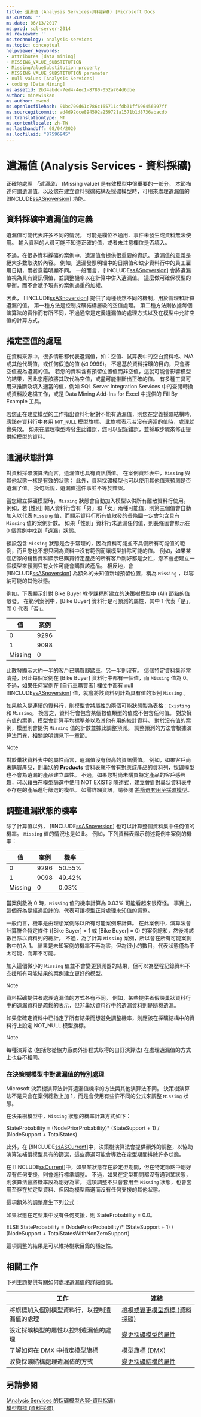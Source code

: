 ```yaml
---
title: 遺漏值 (Analysis Services-資料採礦) |Microsoft Docs
ms.custom: ''
ms.date: 06/13/2017
ms.prod: sql-server-2014
ms.reviewer: ''
ms.technology: analysis-services
ms.topic: conceptual
helpviewer_keywords:
- attributes [data mining]
- MISSING_VALUE_SUBSTITUTION
- MissingValueSubstitution property
- MISSING_VALUE_SUBSTITUTION parameter
- null values [Analysis Services]
- coding [Data Mining]
ms.assetid: 2b34abdc-7ed4-4ec1-8780-052a704d6dbe
author: minewiskan
ms.author: owend
ms.openlocfilehash: 91bc709d61c786c165711cfdb31ff696456997ff
ms.sourcegitcommit: ad4d92dce894592a259721a1571b1d8736abacdb
ms.translationtype: MT
ms.contentlocale: zh-TW
ms.lasthandoff: 08/04/2020
ms.locfileid: "87596945"
---
```

# <a name="missing-values-analysis-services---data-mining"></a>遺漏值 (Analysis Services - 資料採礦)
  正確地處理  *「遺漏值」* (Missing value) 是有效模型中很重要的一部分。 本節描述何謂遺漏值，以及您在建立資料採礦結構及採礦模型時，可用來處理遺漏值的 [!INCLUDE[ssASnoversion](../../includes/ssasnoversion-md.md)] 功能。  
  
## <a name="definition-of-missing-values-in-data-mining"></a>資料採礦中遺漏值的定義  
 遺漏值可能代表許多不同的情況。 可能是欄位不適用、事件未發生或資料無法使用。 輸入資料的人員可能不知道正確的值，或者未注意欄位是否填入。  
  
 不過，在很多資料採礦的案例中，遺漏值會提供很重要的資訊。 遺漏值的意義是絕大多數取決於內容。 例如，遺漏發票明細中的日期值和缺少資料行中的員工雇用日期，兩者意義明顯不同。 一般而言， [!INCLUDE[ssASnoversion](../../includes/ssasnoversion-md.md)] 會將遺漏值視為具有資訊價值，並調整機率以在計算中併入遺漏值。 這麼做可確保模型的平衡，而不會賦予現有的案例過重的加權。  
  
 因此， [!INCLUDE[ssASnoversion](../../includes/ssasnoversion-md.md)] 提供了兩種截然不同的機制，用於管理和計算遺漏的值。 第一種方法是控制採礦結構層級的空值處理。 第二種方法則依據每個演算法的實作而有所不同，不過通常是定義遺漏值的處理方式以及在模型中允許空值的計算方式。  
  
## <a name="specifying-handling-of-nulls"></a>指定空值的處理  
 在資料來源中，很多情形都代表遺漏值，如：空值、試算表中的空白資料格、N/A 或其他代碼值，或任何假造的值 (如 9999)。 不過基於資料採礦的目的，只會將空值視為遺漏的值。 若您的資料含有預留位置值而非空值，這就可能會影響模型的結果，因此您應該將其取代為空值，或盡可能推斷出正確的值。 有多種工具可用來推斷及填入適當的值，例如 SQL Server Integration Services 中的查閱轉換或資料設定檔工作，或是 Data Mining Add-Ins for Excel 中提供的 Fill By Example 工具。  
  
 若您正在建立模型的工作指出資料行絕對不能有遺漏值，則您在定義採礦結構時，應該在資料行中套用 `NOT_NULL` 模型旗標。 此旗標表示若沒有適當的值時，處理就會失敗。 如果在處理模型時發生此錯誤，您可以記錄錯誤，並採取步驟來修正提供給模型的資料。  
  
## <a name="calculation-of-the-missing-state"></a>遺漏狀態計算  
 對資料採礦演算法而言，遺漏值也具有資訊價值。 在案例資料表中，`Missing` 與其他狀態一樣是有效的狀態； 此外，資料採礦模型也可以使用其他值來預測是否遺漏了值。 換句話說，遺漏值這件事並不等於錯誤。  
  
 當您建立採礦模型時，`Missing` 狀態會自動加入模型以供所有離散資料行使用。 例如，若 [性別] 輸入資料行含有「男」和「女」兩種可能值，則第三個值會自動加入以代表 `Missing` 值，而顯示資料行所有值散發的長條圖一定會包含具有 `Missing` 值的案例計數。 如果「性別」資料行未遺漏任何值，則長條圖會顯示在 0 個案例中找到「遺漏」狀態。  
  
 預設包含 `Missing` 狀態是合乎常理的，因為資料可能並不具備所有可能值的範例，而且您也不想只因為資料中沒有範例而讓模型排除可能的值。 例如，如果某個店家的銷售資料顯示已購買特定產品的所有客戶剛好都是女性，您不會想建立一個模型來預測只有女性可能會購買該產品。 相反地，會 [!INCLUDE[ssASnoversion](../../includes/ssasnoversion-md.md)] 為額外的未知值新增預留位置，稱為 `Missing` ，以容納可能的其他狀態。  
  
 例如，下表顯示針對 Bike Buyer 教學課程所建立的決策樹模型中 (All) 節點的值散發。 在範例案例中，[Bike Buyer] 資料行是可預測的屬性，其中 1 代表「是」，而 0 代表「否」。  
  
|值|案例|  
|-----------|-----------|  
|0|9296|  
|1|9098|  
|Missing|0|  
  
 此散發顯示大約一半的客戶已購買腳踏車，另一半則沒有。 這個特定資料集非常清楚，因此每個案例在 [Bike Buyer] 資料行中都有一個值，而 `Missing` 值為 0。 不過，如果任何案例在 [自行車購買者] 欄位中都有 null [!INCLUDE[ssASnoversion](../../includes/ssasnoversion-md.md)] 值，就會將該資料列計為具有值的案例 `Missing` 。  
  
 如果輸入是連續的資料行，則模型會將屬性的兩個可能狀態製為表格：`Existing` 和 `Missing`。 換言之，資料行會包含某個數值類型的值或不包含任何值。 對於擁有值的案例，模型會計算平均標準差以及其他有用的統計資料。 對於沒有值的案例，模型則會提供 `Missing` 值的計數並據此調整預測。 調整預測的方法會根據演算法而異，相關說明請見下一章節。  
  
> [!NOTE]  
>  對於巢狀資料表中的屬性而言，遺漏值沒有很高的資訊價值。 例如，如果客戶尚未購買產品，則巢狀的 **Products** 資料表就不會有對應該產品的資料列，採礦模型也不會為遺漏的產品建立屬性。 不過，如果您對尚未購買特定產品的客戶感興趣，可以藉由在模型篩選中使用 NOT EXISTS 陳述式，建立會針對巢狀資料表中不存在的產品進行篩選的模型。 如需詳細資訊，請參閱 [將篩選套用至採礦模型](apply-a-filter-to-a-mining-model.md)。  
  
## <a name="adjusting-probability-for-missing-states"></a>調整遺漏狀態的機率  
 除了計算值以外， [!INCLUDE[ssASnoversion](../../includes/ssasnoversion-md.md)] 也可以計算整個資料集中任何值的機率。 `Missing` 值的情況也是如此。 例如，下列資料表顯示前述範例中案例的機率：  
  
|值|案例|機率|  
|-----------|-----------|-----------------|  
|0|9296|50.55%|  
|1|9098|49.42%|  
|Missing|0|0.03%|  
  
 當案例數為 0 時，`Missing` 值的機率計算為 0.03% 可能看起來很奇怪。 事實上，這個行為是經過設計的，代表可讓模型正常處理未知值的調整。  
  
 一般而言，機率是由理想案例除以所有可能案例來計算。 在此案例中，演算法會計算符合特定條件 ([Bike Buyer] = 1 或 [Bike Buyer] = 0) 的案例總和，然後將該數目除以資料列的總計。 不過，為了計算 `Missing` 案例，所以會在所有可能案例數中加入 1。 結果是未知案例的機率不再為零，但為很小的數目，代表狀態僅為不太可能，而非不可能。  
  
 加入這個微小的 `Missing` 值並不會變更預測器的結果，但可以為歷程記錄資料不支援所有可能結果的案例建立更好的模型。  
  
> [!NOTE]  
>  資料採礦提供者處理遺漏值的方式各有不同。 例如，某些提供者假設巢狀資料行中的遺漏資料是疏鬆的表示，但非巢狀資料行中的遺漏資料則是隨機遺漏。  
  
 如果您確定資料中已指定了所有結果而想避免調整機率，則應該在採礦結構中的資料行上設定 NOT_NULL 模型旗標。  
  
> [!NOTE]  
>  每種演算法 (包括您從協力廠商外掛程式取得的自訂演算法) 在處理遺漏值的方式上也各不相同。  
  
### <a name="special-handling-of-missing-values-in-decision-tree-models"></a>在決策樹模型中對遺漏值的特別處理  
 Microsoft 決策樹演算法計算遺漏值機率的方法與其他演算法不同。 決策樹演算法不是只會在案例總數上加 1，而是會使用有些許不同的公式來調整 `Missing` 狀態。  
  
 在決策樹模型中，`Missing` 狀態的機率計算方式如下：  
  
 StateProbability = (NodePriorProbability)* (StateSupport + 1) / (NodeSupport + TotalStates)  
  
 此外，在 [!INCLUDE[ssASCurrent](../../includes/ssascurrent-md.md)]中，決策樹演算法會提供額外的調整，以協助演算法補償模型具有的篩選，這些篩選可能會導致在定型期間排除許多狀態。  
  
 在 [!INCLUDE[ssCurrent](../../includes/sscurrent-md.md)]中，如果某狀態存在於定型期間，但在特定節點中剛好沒有任何支援，則會進行標準調整。 不過，如果在定型期間都沒有遇到某狀態，則演算法會將機率設為剛好為零。 這項調整不只會套用至 `Missing` 狀態，也會套用至存在於定型資料、但因為模型篩選而沒有任何支援的其他狀態。  
  
 這項額外的調整產生下列公式：  
  
 如果狀態在定型集中沒有任何支援，則 StateProbability = 0.0。  
  
 ELSE StateProbability = (NodePriorProbability)* (StateSupport + 1) / (NodeSupport + TotalStatesWithNonZeroSupport)  
  
 這項調整的結果是可以維持樹狀目錄的穩定性。  
  
## <a name="related-tasks"></a>相關工作  
 下列主題提供有關如何處理遺漏值的詳細資訊。  
  
|工作|連結|  
|-----------|-----------|  
|將旗標加入個別模型資料行，以控制遺漏值的處理|[檢視或變更模型旗標 &#40;資料採礦&#41;](modeling-flags-data-mining.md)|  
|設定採礦模型的屬性以控制遺漏值的處理|[變更採礦模型的屬性](change-the-properties-of-a-mining-model.md)|  
|了解如何在 DMX 中指定模型旗標|[模型旗標 &#40;DMX&#41;](/sql/dmx/modeling-flags-dmx)|  
|改變採礦結構處理遺漏值的方式|[變更採礦結構的屬性](change-the-properties-of-a-mining-structure.md)|  
  
## <a name="see-also"></a>另請參閱  
 [&#40;Analysis Services 的採礦模型內容-資料採礦&#41;](mining-model-content-analysis-services-data-mining.md)   
 [模型旗標 &#40;資料採礦&#41;](modeling-flags-data-mining.md)  
  
  
